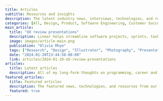 ```yaml
---
title: Articles
subtitle: Resources and insights
description: The latest industry news, interviews, technologies, and resources.
categories: [All, Design, Product, Software Engineering, Customer Success, Research, Photography, Presentation, Responsive, SaaS, Illustrator, Tools, UI/UX, Frameworks, Management]
main_article:
  title: "UX review presentations"
  description: Linear helps streamline software projects, sprints, tasks, and bug tracking. Here’s how to get started.
  image: images/article-main.png
  publication: "Olivia Rhye"
  tags: ["Research", "Design", "Illustrator", "Photography", "Presentation", "Responsive", "UI/UX"]
  date: "2024-01-20T23:44:58-08:00"
  link: articles/2024-01-20-UX-review-presentations
articles:
  title: Latest articles
  description: All of my long-form thoughts on programming, career and more.
featured_articles:
  title: Featured articles
  description: The featured news, technologies, and resources from our team.
  featured: true
---
```

